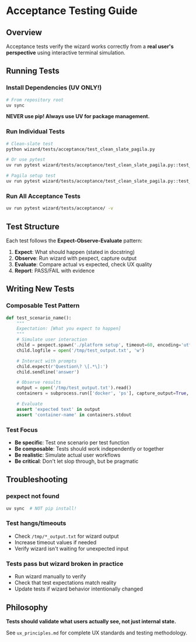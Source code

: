 # Acceptance Testing Guide

## Overview

Acceptance tests verify the wizard works correctly from a **real user's perspective** using interactive terminal simulation.

## Running Tests

### Install Dependencies (UV ONLY!)

```bash
# From repository root
uv sync
```

**NEVER use pip! Always use UV for package management.**

### Run Individual Tests

```bash
# Clean-slate test
python wizard/tests/acceptance/test_clean_slate_pagila.py

# Or use pytest
uv run pytest wizard/tests/acceptance/test_clean_slate_pagila.py::test_clean_slate_interactive -v

# Pagila setup test
uv run pytest wizard/tests/acceptance/test_clean_slate_pagila.py::test_pagila_only_setup -v
```

### Run All Acceptance Tests

```bash
uv run pytest wizard/tests/acceptance/ -v
```

## Test Structure

Each test follows the **Expect-Observe-Evaluate** pattern:

1. **Expect**: What should happen (stated in docstring)
2. **Observe**: Run wizard with pexpect, capture output
3. **Evaluate**: Compare actual vs expected, check UX quality
4. **Report**: PASS/FAIL with evidence

## Writing New Tests

### Composable Test Pattern

```python
def test_scenario_name():
    """
    Expectation: [What you expect to happen]
    """
    # Simulate user interaction
    child = pexpect.spawn('./platform setup', timeout=60, encoding='utf-8')
    child.logfile = open('/tmp/test_output.txt', 'w')

    # Interact with prompts
    child.expect(r'Question\? \[.*\]:')
    child.sendline('answer')

    # Observe results
    output = open('/tmp/test_output.txt').read()
    containers = subprocess.run(['docker', 'ps'], capture_output=True, text=True)

    # Evaluate
    assert 'expected text' in output
    assert 'container-name' in containers.stdout
```

### Test Focus

- **Be specific**: Test one scenario per test function
- **Be composable**: Tests should work independently or together
- **Be realistic**: Simulate actual user workflows
- **Be critical**: Don't let slop through, but be pragmatic

## Troubleshooting

### pexpect not found

```bash
uv sync  # NOT pip install!
```

### Test hangs/timeouts

- Check `/tmp/*_output.txt` for wizard output
- Increase timeout values if needed
- Verify wizard isn't waiting for unexpected input

### Tests pass but wizard broken in practice

- Run wizard manually to verify
- Check that test expectations match reality
- Update tests if wizard behavior intentionally changed

## Philosophy

**Tests should validate what users actually see, not just internal state.**

See `ux_principles.md` for complete UX standards and testing methodology.
